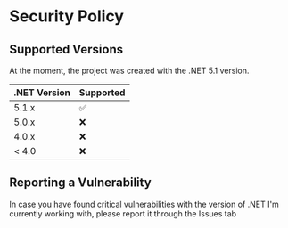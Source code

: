 # Security Policy

## Supported Versions

At the moment, the project was created with the .NET 5.1 version. 

| .NET Version | Supported          |
| ------------ | ------------------ |
| 5.1.x        | :white_check_mark: |
| 5.0.x        | :x:                |
| 4.0.x        | :x:                |
| < 4.0        | :x:                |

## Reporting a Vulnerability

In case you have found critical vulnerabilities with the version of .NET I'm currently working with, please report it through the Issues tab
